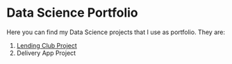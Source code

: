 # Data Science Portfolio

Here you can find my Data Science projects that I use as portfolio. They are:

1. [Lending Club Project](https://github.com/andreqaugusto/Data-Science-Portfolio/blob/master/Lending%20Club%20Project/LendingClub.ipynb)
2. Delivery App Project
